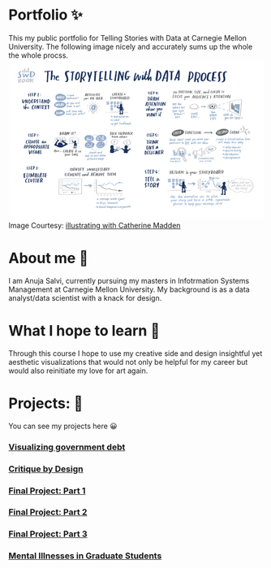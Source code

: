 # Portfolio :sparkles:
This my public portfolio for Telling Stories with Data at Carnegie Mellon University. The following image nicely and accurately sums up the whole the whole procss.
<img src="main_page.png" style="text-align: center;"><br>
  Image Courtesy: <a href="https://www.storytellingwithdata.com/blog/2020/8/23/illustrating-with-catherine-madden" target="_blank">illustrating with Catherine Madden</a>

# About me :raising_hand:
I am Anuja Salvi, currently pursuing my masters in Infotrmation Systems Management at Carnegie Mellon University. My background is as a data analyst/data scientist with a knack for design. 

# What I hope to learn :hibiscus:
Through this course I hope to use my creative side and design insightful yet aesthetic visualizations that would not only be helpful for my career but would also reinitiate my love for art again. 

# Projects: :pencil:
You can see my projects here :grinning:<br>

<h3><a href="https://anujasalvi.github.io/portfolio/dataviz2" target="_blank">Visualizing government debt</a></h3>
<h3><a href="https://anujasalvi.github.io/portfolio/assng3-4.html" target="_blank">Critique by Design</a></h3>
<h3><a href="https://anujasalvi.github.io/portfolio/final_proj_p1" target="_blank">Final Project: Part 1</a></h3>
<h3><a href="https://anujasalvi.github.io/portfolio/final_proj_p2" target="_blank">Final Project: Part 2</a></h3>
<h3><a href="https://anujasalvi.github.io/portfolio/final_proj_p3" target="_blank">Final Project: Part 3</a></h3>
<h3><a href="https://carnegiemellon.shorthandstories.com/mental-illnesses-in-graduate-students/index.html" target="_blank">Mental Illnesses in Graduate Students</a></h3>
